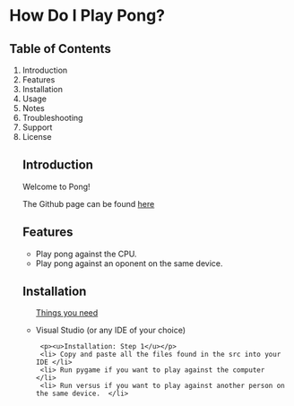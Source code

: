 <!DOCCTYPE html>
<html>
<head>
<title>Pong!</title>
</head>
<body>

<h1>How Do I Play Pong?</h1>
<h2>Table of Contents</h2>
<ol>
    <li> Introduction </li>
    <li> Features </li>
    <li> Installation </li>
    <li> Usage </li>
    <li> Notes </li>
    <li> Troubleshooting </li>
    <li> Support </li>
    <li> License </li>
<h2> Introduction </h2>
    
<p>Welcome to Pong!</p>
<p>The Github page can be found <a href = "https://github.com/connorfewin/Pong">here</a>

<h2> Features </h2>

<ul>
    <li> Play pong against the CPU.</li>
    <li> Play pong against an oponent on the same device. </li>
</ul>

<h2> Installation </h2>

<ul>
    <p><u>Things you need</u></p>
    <li> Visual Studio (or any IDE of your choice) </li>
</ul>

<ul>
    
     <p><u>Installation: Step 1</u></p>
     <li> Copy and paste all the files found in the src into your IDE </li>
     <li> Run pygame if you want to play against the computer  </li>
     <li> Run versus if you want to play against another person on the same device.  </li>
</ul>
